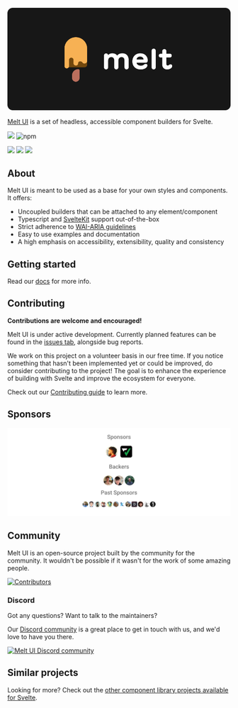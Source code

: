 ![](static/banner.png)

[Melt UI](https://next.melt-ui.com/) is a set of headless, accessible component builders for Svelte.

[![](https://img.shields.io/npm/v/melt?style=flat)](https://www.npmjs.com/package/melt)
![npm](https://img.shields.io/npm/dw/melt?style=flat&color=orange)

[![](https://img.shields.io/github/actions/workflow/status/melt-ui/next-gen/ci.yml?style=flat)](https://github.com/melt-ui/next-gen/actions/workflows/ci.yml)
![](https://img.shields.io/github/license/melt-ui/next-gen?style=flat)
[![](https://dcbadge.vercel.app/api/server/2QDjZkYunf?style=flat)](https://melt-ui.com/discord)

## About

Melt UI is meant to be used as a base for your own styles and components. It offers:

- Uncoupled builders that can be attached to any element/component
- Typescript and [SvelteKit](https://kit.svelte.dev/) support out-of-the-box
- Strict adherence to [WAI-ARIA guidelines](https://www.w3.org/WAI/ARIA/apg/)
- Easy to use examples and documentation
- A high emphasis on accessibility, extensibility, quality and consistency

## Getting started

Read our [docs](https://next.melt-ui.com/guides/installation) for more info.

## Contributing

**Contributions are welcome and encouraged!**

Melt UI is under active development. Currently planned features can be found in the
[issues tab](https://github.com/melt-ui/next-gen/issues), alongside bug reports.

We work on this project on a volunteer basis in our free time. If you notice something that hasn't
been implemented yet or could be improved, do consider contributing to the project! The goal is to
enhance the experience of building with Svelte and improve the ecosystem for everyone.

Check out our [Contributing guide](./CONTRIBUTING.md) to learn more.

## Sponsors

<p align="center">
  <a href="https://github.com/sponsors/tglide">
    <img src='https://github.com/tglide/sponsors/blob/main/sponsors.svg?raw=true' alt="Logos from Sponsors" />
  </a>
</p>

## Community

Melt UI is an open-source project built by the community for the community. It wouldn't be possible
if it wasn't for the work of some amazing people.

[![Contributors](https://contrib.rocks/image?repo=melt-ui/next-gen)](<[https://github.com/codemaniac-sahil/news-webapp-api](https://github.com/melt-ui/next-gen)https://github.com/melt-ui/next-gen/graphs/contributors>)

### Discord

Got any questions? Want to talk to the maintainers?

Our [Discord community](https://melt-ui.com/discord) is a great place to get in touch with us, and
we'd love to have you there.

<a href="https://melt-ui.com/discord" alt="Melt UI Discord community">
<picture>
  <source media="(prefers-color-scheme: dark)" srcset="https://invidget.switchblade.xyz/2QDjZkYunf">
  <img alt="Melt UI Discord community" src="https://invidget.switchblade.xyz/2QDjZkYunf?theme=light">
</picture>
</a>

## Similar projects

Looking for more? Check out the
[other component library projects available for Svelte](https://sveltesociety.dev/components#design-systems).
